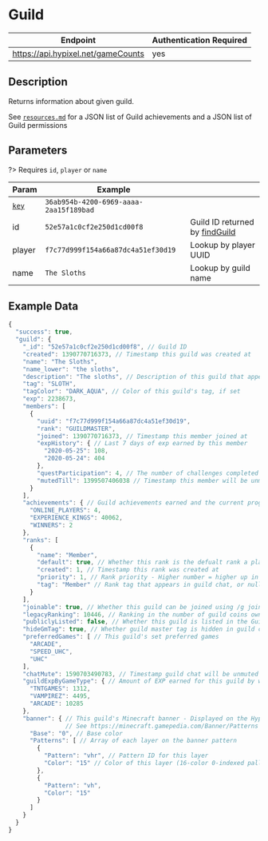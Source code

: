 # Guild

| Endpoint | Authentication Required |
| --- | --- |
| https://api.hypixel.net/gameCounts | yes |

## Description
Returns information about given guild.

See [`resources.md`](methods/resources.md) for a JSON list of Guild achievements and a JSON list of Guild permissions

## Parameters

?> Requires `id`, `player` or `name`

| Param | Example | |
| --- | --- | --- |
| [`key`](README.md#api-key) | `36ab954b-4200-6969-aaaa-2aa15f189bad` |
| id | `52e57a1c0cf2e250d1cd00f8` | Guild ID returned by [findGuild](methods/findGuild.md) |
| player | `f7c77d999f154a66a87dc4a51ef30d19` | Lookup by player UUID |
| name | `The Sloths` | Lookup by guild name |

## Example Data

```js
{
  "success": true,
  "guild": {
    "_id": "52e57a1c0cf2e250d1cd00f8", // Guild ID
    "created": 1390770716373, // Timestamp this guild was created at
    "name": "The Sloths",
    "name_lower": "the sloths",
    "description": "The sloths", // Description of this guild that appears in the guild list and /g info
    "tag": "SLOTH",
    "tagColor": "DARK_AQUA", // Color of this guild's tag, if set
    "exp": 2238673,
    "members": [
      {
        "uuid": "f7c77d999f154a66a87dc4a51ef30d19",
        "rank": "GUILDMASTER",
        "joined": 1390770716373, // Timestamp this member joined at
        "expHistory": { // Last 7 days of exp earned by this member
          "2020-05-25": 108,
          "2020-05-24": 404
        },
        "questParticipation": 4, // The number of challenges completed that count towards the current quest
        "mutedTill": 1399507406038 // Timestamp this member will be unmuted at
      }
    ],
    "achievements": { // Guild achievements earned and the current progress
      "ONLINE_PLAYERS": 4,
      "EXPERIENCE_KINGS": 40062,
      "WINNERS": 2
    },
    "ranks": [
      {
        "name": "Member",
        "default": true, // Whether this rank is the defualt rank a player gets when they join a guild
        "created": 1, // Timestamp this rank was created at
        "priority": 1, // Rank priority - Higher number = higher up in the heirarchy
        "tag": "Member" // Rank tag that appears in guild chat, or null if none
      }
    ],
    "joinable": true, // Whether this guild can be joined using /g join
    "legacyRanking": 10446, // Ranking in the number of guild coins owned in the legacy guild system (0-indexed)
    "publiclyListed": false, // Whether this guild is listed in the Guild Finder
    "hideGmTag": true, // Whether guild master tag is hidden in guild chat
    "preferredGames": [ // This guild's set preferred games
      "ARCADE",
      "SPEED_UHC",
      "UHC"
    ],
    "chatMute": 1590703490783, // Timestamp guild chat will be unmuted at, or 0 if guild chat is not muted
    "guildExpByGameType": { // Amount of EXP earned for this guild by which game it was earned in
      "TNTGAMES": 1312,
      "VAMPIREZ": 4495,
      "ARCADE": 10285
    },
    "banner": { // This guild's Minecraft banner - Displayed on the Hypixel forums page
                // See https://minecraft.gamepedia.com/Banner/Patterns for pattern IDs
      "Base": "0", // Base color
      "Patterns": [ // Array of each layer on the banner pattern
        {
          "Pattern": "vhr", // Pattern ID for this layer
          "Color": "15" // Color of this layer (16-color 0-indexed pallete)
        },
        {
          "Pattern": "vh",
          "Color": "15"
        }
      ]
    }
  }
}
```
